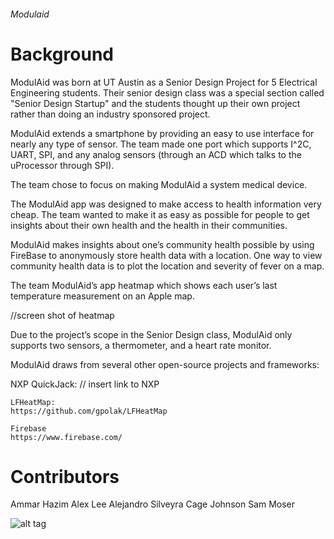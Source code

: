 ###### Modulaid

# Background
ModulAid was born at UT Austin as a Senior Design Project for 5 Electrical Engineering students. Their senior design class was a special section called "Senior Design Startup" and the students thought up their own project rather than doing an industry sponsored project.

ModulAid extends a smartphone by providing an easy to use interface for nearly any type of sensor. The team made one port which supports I^2C, UART, SPI, and any analog sensors (through an ACD which talks to the uProcessor through SPI). 

The team chose to focus on making ModulAid a system medical device.

The ModulAid app was designed to make access to health information very cheap. The team wanted to make it as easy as possible for people to get insights about their own health and the health in their communities. 

ModulAid makes insights about one’s community health possible by using FireBase to anonymously store health data with a location. One way to view community health data is to plot the location and severity of fever on a map. 

The team ModulAid’s app heatmap which shows each user’s last temperature measurement on an Apple map. 

//screen shot of heatmap

Due to the project’s scope in the Senior Design class, ModulAid only supports two sensors, a thermometer, and a heart rate monitor. 


ModulAid draws from several other open-source projects and frameworks:

NXP QuickJack:
// insert link to NXP

	LFHeatMap:
	https://github.com/gpolak/LFHeatMap

	Firebase
	https://www.firebase.com/


# Contributors 
Ammar Hazim
Alex Lee
Alejandro Silveyra
Cage Johnson
Sam Moser

![alt tag](../images/team.jpg)

